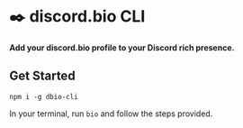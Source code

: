 # ✒️ discord.bio CLI

**Add your discord.bio profile to your Discord rich presence.**

## Get Started
```
npm i -g dbio-cli
```

In your terminal, run `bio` and follow the steps provided.

